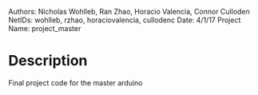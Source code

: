 Authors: Nicholas Wohlleb, Ran Zhao, Horacio Valencia, Connor Culloden
NetIDs: wohlleb, rzhao, horaciovalencia, cullodenc
Date: 4/1/17
Project Name: project_master

# Description
Final project code for the master arduino
